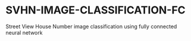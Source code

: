 # SVHN-IMAGE-CLASSIFICATION-FC
Street View House Number image classification using fully connected neural network
